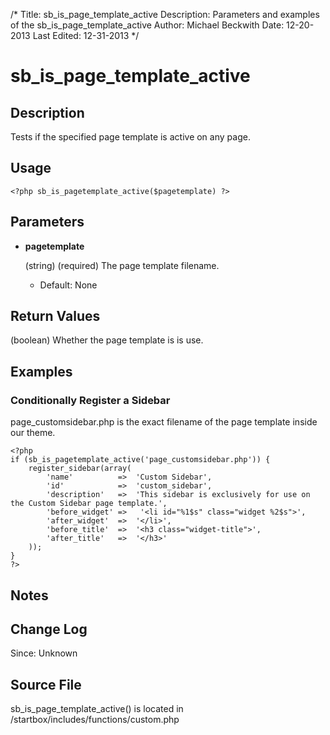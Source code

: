 /*
Title: sb_is_page_template_active
Description: Parameters and examples of the sb_is_page_template_active
Author: Michael Beckwith
Date: 12-20-2013
Last Edited: 12-31-2013
 */

# sb_is_page_template_active

## Description

Tests if the specified page template is active on any page.

## Usage

	<?php sb_is_pagetemplate_active($pagetemplate) ?>

## Parameters

* **pagetemplate**

	(string) (required) The page template filename.

	* Default: None

## Return Values

(boolean) Whether the page template is is use.

## Examples

### Conditionally Register a Sidebar

page_customsidebar.php is the exact filename of the page template inside our theme.

	<?php
	if (sb_is_pagetemplate_active('page_customsidebar.php')) {
		register_sidebar(array(
			'name'			=>	'Custom Sidebar',
			'id'			=>	'custom_sidebar',
			'description'	=>	'This sidebar is exclusively for use on the Custom Sidebar page template.',
			'before_widget'	=>	 '<li id="%1$s" class="widget %2$s">',
			'after_widget'	=>	'</li>',
			'before_title'	=>	'<h3 class="widget-title">',
			'after_title'	=>	'</h3>'
		));
	}
	?>

## Notes

## Change Log

Since: Unknown

## Source File

sb_is_page_template_active() is located in /startbox/includes/functions/custom.php

